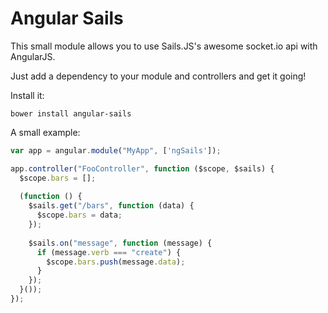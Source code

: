 Angular Sails
=============

This small module allows you to use Sails.JS's awesome socket.io api with AngularJS.

Just add a dependency to your module and controllers and get it going!

Install it:

```shell
bower install angular-sails
```

A small example:

```javascript
var app = angular.module("MyApp", ['ngSails']);

app.controller("FooController", function ($scope, $sails) {
  $scope.bars = [];
  
  (function () {
    $sails.get("/bars", function (data) {
      $scope.bars = data;
    });
    
    $sails.on("message", function (message) {
      if (message.verb === "create") {
        $scope.bars.push(message.data);
      }
    });
  }());
});
```